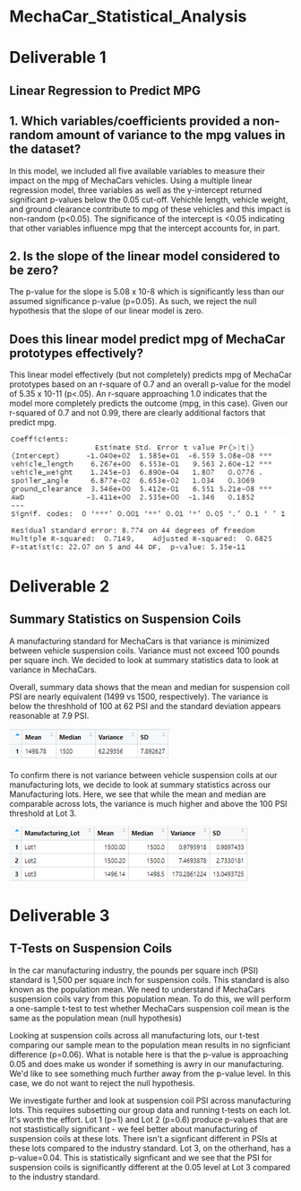 # MechaCar_Statistical_Analysis

# Deliverable 1
## Linear Regression to Predict MPG

## 1. Which variables/coefficients provided a non-random amount of variance to the mpg values in the dataset?
In this model, we included all five available variables to measure their impact on the mpg of MechaCars vehicles. Using a multiple linear regression model, three variables as well as the y-intercept returned significant p-values below the 0.05 cut-off. Vehichle length, vehicle weight, and ground clearance contribute to mpg of these vehicles and this impact is non-random (p<0.05). The significance of the intercept is <0.05 indicating that other variables influence mpg that the intercept accounts for, in part. 

## 2. Is the slope of the linear model considered to be zero? 
The p-value for the slope is 5.08 x 10-8 which is significantly less than our assumed significance p-value (p=0.05). As such, we reject the null hypothesis that the slope of our linear model is zero. 

## Does this linear model predict mpg of MechaCar prototypes effectively?
This linear model effectively (but not completely) predicts mpg of MechaCar prototypes based on an r-square of 0.7 and an overall p-value for the model of 5.35 x 10-11 (p<.05). An r-square approaching 1.0 indicates that the model more completely predicts the outcome (mpg, in this case). Given our r-squared of 0.7 and not 0.99, there are clearly additional factors that predict mpg.

![image](linreg.png)

# Deliverable 2
## Summary Statistics on Suspension Coils
A manufacturing standard for MechaCars is that variance is minimized between vehicle suspension coils. Variance must not exceed 100 pounds per square inch. We decided to look at summary statistics data to look at variance in MechaCars.

Overall, summary data shows that the mean and median for suspension coil PSI are nearly equivalent (1499 vs 1500, respectively). The variance is below the threshhold of 100 at 62 PSI and the standard deviation appears reasonable at 7.9 PSI. 

![image](total_sum.png)

To confirm there is not variance between vehicle suspension coils at our manufacturing lots, we decide to look at summary statistics across our Manufacturing lots. Here, we see that while the mean and median are comparable across lots, the variance is much higher and above the 100 PSI threshold at Lot 3. 

![image](manulot.png)

# Deliverable 3
## T-Tests on Suspension Coils
In the car manufacturing industry, the pounds per square inch (PSI) standard is 1,500 per square inch for suspension coils. This standard is also known as the population mean. We need to understand if MechaCars suspension coils vary from this population mean. To do this, we will perform a one-sample t-test to test whether MechaCars suspension coil mean is the same as the population mean (null hypothesis)

Looking at suspension coils across all manufacturing lots, our t-test comparing our sample mean to the population mean results in no signficiant difference (p=0.06). What is notable here is that the p-value is approaching 0.05 and does make us wonder if something is awry in our manufacturing. We'd like to see something much further away from the p-value level. In this case, we do not want to reject the null hypothesis.

We investigate further and look at suspension coil PSI across manufacturing lots. This requires subsetting our group data and running t-tests on each lot. It's worth the effort. Lot 1 (p=1) and Lot 2 (p=0.6) produce p-values that are not stastistically significant - we feel better about manufacturing of suspension coils at these lots. There isn't a signficant different in PSIs at these lots compared to the industry standard. Lot 3, on the otherhand, has a p-value=0.04. This is statistically signficant and we see that the PSI for suspension coils is significantly different at the 0.05 level at Lot 3 compared to the industry standard.
